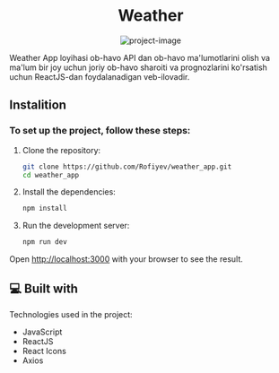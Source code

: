 <h1 align="center" id="title">Weather</h1>

<p align="center"><img src="https://rof1yev-blog.vercel.app/_next/static/media/weather.d8e1bb8f.jpg" alt="project-image"></p>

<p id="description">Weather App loyihasi ob-havo API dan ob-havo ma'lumotlarini olish va ma'lum bir joy uchun joriy ob-havo sharoiti va prognozlarini ko'rsatish uchun ReactJS-dan foydalanadigan veb-ilovadir.</p>


## Instalition

### To set up the project, follow these steps:

1. Clone the repository:

   ```bash
   git clone https://github.com/Rofiyev/weather_app.git
   cd weather_app
   ```

2. Install the dependencies:

   ```bash
   npm install
   ```

3. Run the development server:

   ```bash
   npm run dev
   ```
   
Open [http://localhost:3000](http://localhost:3000) with your browser to see the result.

<h2>💻 Built with</h2>

Technologies used in the project:

- JavaScript
- ReactJS
- React Icons
- Axios
